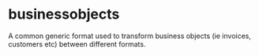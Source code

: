 # businessobjects
A common generic format used to transform business objects (ie invoices, customers etc) between different formats.
